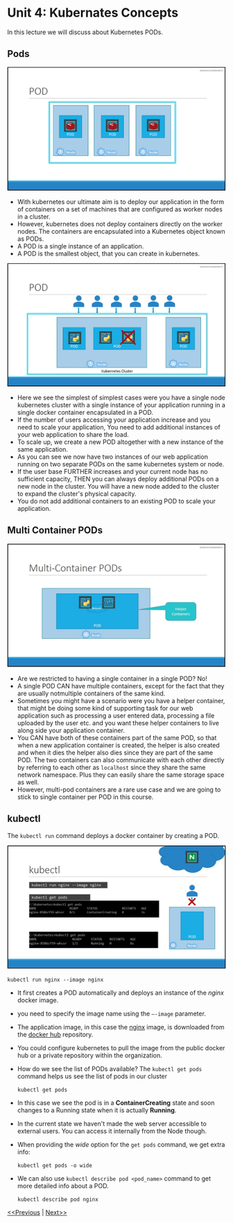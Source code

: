 # Unit 4: Kubernates Concepts
In this lecture we will discuss about Kubernetes PODs.

## Pods
![Pods](./images/pods-1.jpg)
* With kubernetes our ultimate aim is to deploy our application in the form of containers on a set of machines that are configured as worker nodes in a cluster.
* However, kubernetes does not deploy containers directly on the worker nodes. The containers are encapsulated into a Kubernetes object known as PODs.
* A POD is a single instance of an application. 
* A POD is the smallest object, that you can create in kubernetes.

![Pods](./images/pods-2.jpg)
* Here we see the simplest of simplest cases were you have a single node kubernetes cluster with a single instance of your application running in a single docker container encapsulated in a POD.
* If the number of users accessing your application increase and you need to scale your application, You need to add additional instances of your web application to share the load.
* To scale up, we create a new POD altogether with a new instance of the same application. 
* As you can see we now have two instances of our web application running on two separate PODs on the same kubernetes system or node.
* If the user base FURTHER increases and your current node has no sufficient capacity, THEN you can always deploy additional PODs on a new node in the cluster. You will have a new node added to the cluster to expand the cluster's physical capacity.
* You do not add additional containers to an existing POD to scale your application.


## Multi Container PODs
![Multi Container PODs](./images/multi-container-pods.jpg)
* Are we restricted to having a single container in a single POD? No! 
* A single POD CAN have multiple containers, except for the fact that they are usually notmultiple containers of the same kind.
* Sometimes you might have a scenario were you have a helper container, that might be doing some kind of supporting task for our web application such as processing a user entered data, processing a file uploaded by the user etc. and you want these helper containers to live along side your application container. 
* You CAN have both of these containers part of the same POD, so that when a new application container is created, the helper is also created and when it dies the helper also dies since they are part of the same POD.
The two containers can also communicate with each other directly by referring to each other as `localhost` since they share the same network namespace. Plus they can easily share the same storage space as well.
* However, multi-pod containers are a rare use case and we are going to stick to single container per POD in this course.

## kubectl
The `kubectl run` command deploys a docker container by creating a POD.

![kubectl](./images/kubectl.jpg)

```console
kubectl run nginx --image nginx
```

* It first creates a POD automatically and deploys an instance of the _nginx_ docker image.
* you need to specify the image name using the `–-image` parameter.
* The application image, in this case the [nginx](https://hub.docker.com/_/nginx) image, is downloaded from the [docker hub](https://hub.docker.com/) repository.
* You could configure kubernetes to pull the image from the public docker hub or a private repository within the organization.

* How do we see the list of PODs available? The `kubectl get pods` command helps us see the list of pods in our cluster

    ```console
    kubectl get pods
    ```

* In this case we see the pod is in a **ContainerCreating** state and soon changes to a Running state when it is actually **Running**.
* In the current state we haven't made the web server accessible to external users. You can access it internally from the Node though.

* When providing the _wide_ option for the `get pods` command, we get extra info:

    ```console
    kubectl get pods -o wide
    ```

* We can also use `kubectl describe pod <pod_name>` command to get more detailed info about a POD.

    ```console
    kubectl describe pod nginx
    ```

[<<Previous](../unit03-setup-k8/README.md) | [Next>>]()